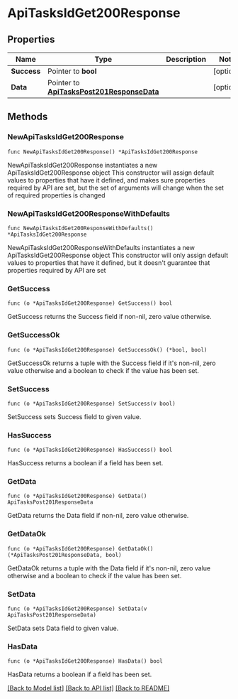 # ApiTasksIdGet200Response

## Properties

Name | Type | Description | Notes
------------ | ------------- | ------------- | -------------
**Success** | Pointer to **bool** |  | [optional] 
**Data** | Pointer to [**ApiTasksPost201ResponseData**](ApiTasksPost201ResponseData.md) |  | [optional] 

## Methods

### NewApiTasksIdGet200Response

`func NewApiTasksIdGet200Response() *ApiTasksIdGet200Response`

NewApiTasksIdGet200Response instantiates a new ApiTasksIdGet200Response object
This constructor will assign default values to properties that have it defined,
and makes sure properties required by API are set, but the set of arguments
will change when the set of required properties is changed

### NewApiTasksIdGet200ResponseWithDefaults

`func NewApiTasksIdGet200ResponseWithDefaults() *ApiTasksIdGet200Response`

NewApiTasksIdGet200ResponseWithDefaults instantiates a new ApiTasksIdGet200Response object
This constructor will only assign default values to properties that have it defined,
but it doesn't guarantee that properties required by API are set

### GetSuccess

`func (o *ApiTasksIdGet200Response) GetSuccess() bool`

GetSuccess returns the Success field if non-nil, zero value otherwise.

### GetSuccessOk

`func (o *ApiTasksIdGet200Response) GetSuccessOk() (*bool, bool)`

GetSuccessOk returns a tuple with the Success field if it's non-nil, zero value otherwise
and a boolean to check if the value has been set.

### SetSuccess

`func (o *ApiTasksIdGet200Response) SetSuccess(v bool)`

SetSuccess sets Success field to given value.

### HasSuccess

`func (o *ApiTasksIdGet200Response) HasSuccess() bool`

HasSuccess returns a boolean if a field has been set.

### GetData

`func (o *ApiTasksIdGet200Response) GetData() ApiTasksPost201ResponseData`

GetData returns the Data field if non-nil, zero value otherwise.

### GetDataOk

`func (o *ApiTasksIdGet200Response) GetDataOk() (*ApiTasksPost201ResponseData, bool)`

GetDataOk returns a tuple with the Data field if it's non-nil, zero value otherwise
and a boolean to check if the value has been set.

### SetData

`func (o *ApiTasksIdGet200Response) SetData(v ApiTasksPost201ResponseData)`

SetData sets Data field to given value.

### HasData

`func (o *ApiTasksIdGet200Response) HasData() bool`

HasData returns a boolean if a field has been set.


[[Back to Model list]](../README.md#documentation-for-models) [[Back to API list]](../README.md#documentation-for-api-endpoints) [[Back to README]](../README.md)


